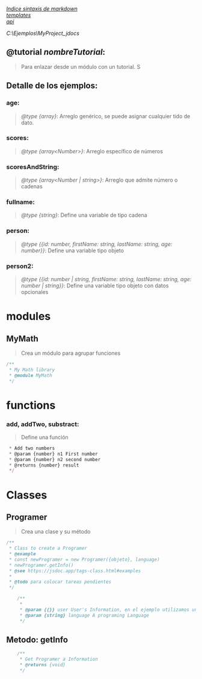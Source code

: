 _[Indice sintaxis de markdown](https://markdown.es/sintaxis-markdown/)_  
_[templates](https://clenemt.github.io/docdash/)_  
_[api](https://www.npmjs.com/package/jsdoc-http-plugin)_  

_C:\Ejemplos\MyProject_jdocs_

## @tutorial _nombreTutorial_: 
> Para enlazar desde un módulo con un tutorial.
S
## Detalle de los ejemplos:

### age: 
>_@type {array}_: Arreglo genérico, se puede asignar cualquier tido de dato.  

### scores:
>_@type {array\<Number>}_: Arreglo específico de números  

### scoresAndString:
>_@type {array\<Number | string>}_: Arreglo que admite número o cadenas

### fullname:
>_@type {string}_: Define una variable de tipo cadena

### person:
>_@type {{id: number, firstName: string, lastName: string, age: number}}_: Define una variable tipo objeto

### person2:
>_@type {{id: number | string, firstName: string, lastName: string, age: number | string}}_: Define una variable tipo objeto con datos opcionales

# modules  
## MyMath
> Crea un módulo para agrupar funciones
~~~js
/**
 * My Math library
 * @module MyMath
 */
~~~
# functions  
### add, addTwo, substract:
> Define una función  
~~~js
 * Add two numbers
 * @param {number} n1 First number
 * @param {number} n2 second number
 * @returns {number} result
 */
~~~


# Classes  
## Programer

> Crea una clase y su método
~~~js
/**
 * Class to create a Programer
 * @example
 * const newProgramer = new Programer({objeto}, language)
 * newProgramer.getInfo()
 * @see https://jsdoc.app/tags-class.html#examples
 * 
 * @todo para colocar tareas pendientes 
 */
~~~
~~~js
    /**
     * 
     * @param {{}} user User's Information, en el ejemplo utilizamos un objeto creado anteriormente  
     * @param {string} language A programing Language 
     */
~~~
## Metodo: getInfo
~~~js
    /**
     * Get Programer a Information
     * @returns {void}
     */
~~~




